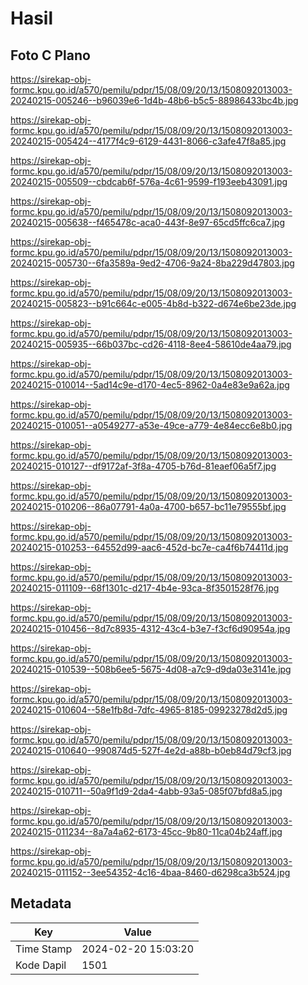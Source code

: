 # Hasil

## Foto C Plano

https://sirekap-obj-formc.kpu.go.id/a570/pemilu/pdpr/15/08/09/20/13/1508092013003-20240215-005246--b96039e6-1d4b-48b6-b5c5-88986433bc4b.jpg

https://sirekap-obj-formc.kpu.go.id/a570/pemilu/pdpr/15/08/09/20/13/1508092013003-20240215-005424--4177f4c9-6129-4431-8066-c3afe47f8a85.jpg

https://sirekap-obj-formc.kpu.go.id/a570/pemilu/pdpr/15/08/09/20/13/1508092013003-20240215-005509--cbdcab6f-576a-4c61-9599-f193eeb43091.jpg

https://sirekap-obj-formc.kpu.go.id/a570/pemilu/pdpr/15/08/09/20/13/1508092013003-20240215-005638--f465478c-aca0-443f-8e97-65cd5ffc6ca7.jpg

https://sirekap-obj-formc.kpu.go.id/a570/pemilu/pdpr/15/08/09/20/13/1508092013003-20240215-005730--6fa3589a-9ed2-4706-9a24-8ba229d47803.jpg

https://sirekap-obj-formc.kpu.go.id/a570/pemilu/pdpr/15/08/09/20/13/1508092013003-20240215-005823--b91c664c-e005-4b8d-b322-d674e6be23de.jpg

https://sirekap-obj-formc.kpu.go.id/a570/pemilu/pdpr/15/08/09/20/13/1508092013003-20240215-005935--66b037bc-cd26-4118-8ee4-58610de4aa79.jpg

https://sirekap-obj-formc.kpu.go.id/a570/pemilu/pdpr/15/08/09/20/13/1508092013003-20240215-010014--5ad14c9e-d170-4ec5-8962-0a4e83e9a62a.jpg

https://sirekap-obj-formc.kpu.go.id/a570/pemilu/pdpr/15/08/09/20/13/1508092013003-20240215-010051--a0549277-a53e-49ce-a779-4e84ecc6e8b0.jpg

https://sirekap-obj-formc.kpu.go.id/a570/pemilu/pdpr/15/08/09/20/13/1508092013003-20240215-010127--df9172af-3f8a-4705-b76d-81eaef06a5f7.jpg

https://sirekap-obj-formc.kpu.go.id/a570/pemilu/pdpr/15/08/09/20/13/1508092013003-20240215-010206--86a07791-4a0a-4700-b657-bc11e79555bf.jpg

https://sirekap-obj-formc.kpu.go.id/a570/pemilu/pdpr/15/08/09/20/13/1508092013003-20240215-010253--64552d99-aac6-452d-bc7e-ca4f6b74411d.jpg

https://sirekap-obj-formc.kpu.go.id/a570/pemilu/pdpr/15/08/09/20/13/1508092013003-20240215-011109--68f1301c-d217-4b4e-93ca-8f3501528f76.jpg

https://sirekap-obj-formc.kpu.go.id/a570/pemilu/pdpr/15/08/09/20/13/1508092013003-20240215-010456--8d7c8935-4312-43c4-b3e7-f3cf6d90954a.jpg

https://sirekap-obj-formc.kpu.go.id/a570/pemilu/pdpr/15/08/09/20/13/1508092013003-20240215-010539--508b6ee5-5675-4d08-a7c9-d9da03e3141e.jpg

https://sirekap-obj-formc.kpu.go.id/a570/pemilu/pdpr/15/08/09/20/13/1508092013003-20240215-010604--58e1fb8d-7dfc-4965-8185-09923278d2d5.jpg

https://sirekap-obj-formc.kpu.go.id/a570/pemilu/pdpr/15/08/09/20/13/1508092013003-20240215-010640--990874d5-527f-4e2d-a88b-b0eb84d79cf3.jpg

https://sirekap-obj-formc.kpu.go.id/a570/pemilu/pdpr/15/08/09/20/13/1508092013003-20240215-010711--50a9f1d9-2da4-4abb-93a5-085f07bfd8a5.jpg

https://sirekap-obj-formc.kpu.go.id/a570/pemilu/pdpr/15/08/09/20/13/1508092013003-20240215-011234--8a7a4a62-6173-45cc-9b80-11ca04b24aff.jpg

https://sirekap-obj-formc.kpu.go.id/a570/pemilu/pdpr/15/08/09/20/13/1508092013003-20240215-011152--3ee54352-4c16-4baa-8460-d6298ca3b524.jpg


## Metadata

| Key        | Value               |
| ---------- | ------------------- |
| Time Stamp | 2024-02-20 15:03:20 |
| Kode Dapil | 1501                |



